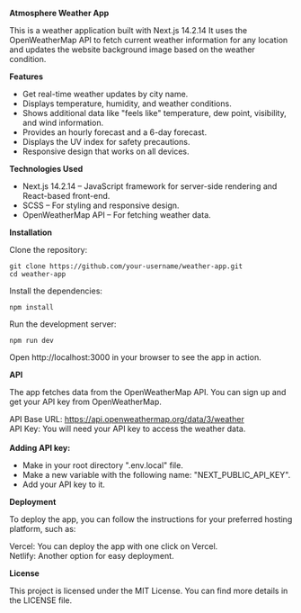 <b>Atmosphere Weather App</b>

This is a weather application built with Next.js 14.2.14 It uses the OpenWeatherMap API to fetch current weather information for any location and updates the website background image based on the weather condition.

<b>Features</b>

  <ul>
  <li>Get real-time weather updates by city name.</li>
  <li>Displays temperature, humidity, and weather conditions.</li>
  <li>Shows additional data like "feels like" temperature, dew point, visibility, and wind information.</li>
  <li>Provides an hourly forecast and a 6-day forecast.</li>
  <li>Displays the UV index for safety precautions.</li>
  <li>Responsive design that works on all devices.</li>
  </ul>

<b>Technologies Used</b>

  <ul>
  <li>Next.js 14.2.14 – JavaScript framework for server-side rendering and React-based front-end.</li>
  <li>SCSS – For styling and responsive design.</li>
  <li>OpenWeatherMap API – For fetching weather data.</li>
  </ul>

<b>Installation</b>

  Clone the repository:

    git clone https://github.com/your-username/weather-app.git
    cd weather-app

  Install the dependencies:

    npm install

  Run the development server:

    npm run dev

  Open http://localhost:3000 in your browser to see the app in action.

<b>API</b>

The app fetches data from the OpenWeatherMap API. You can sign up and get your API key from OpenWeatherMap.<br/>

  API Base URL: https://api.openweathermap.org/data/3/weather<br/>
  API Key: You will need your API key to access the weather data.<br/>
  <br/>
  <b>Adding API key:</b>
  <ul>
    <li>Make in your root directory ".env.local" file.</li>
    <li>Make a new variable with the following name: "NEXT_PUBLIC_API_KEY".</li>
    <li>Add your API key to it.</li>
  </ul>

<b>Deployment</b>

To deploy the app, you can follow the instructions for your preferred hosting platform, such as:

  Vercel: You can deploy the app with one click on Vercel.<br/>
  Netlify: Another option for easy deployment.<br/>

<b>License</b>

This project is licensed under the MIT License. You can find more details in the LICENSE file.

